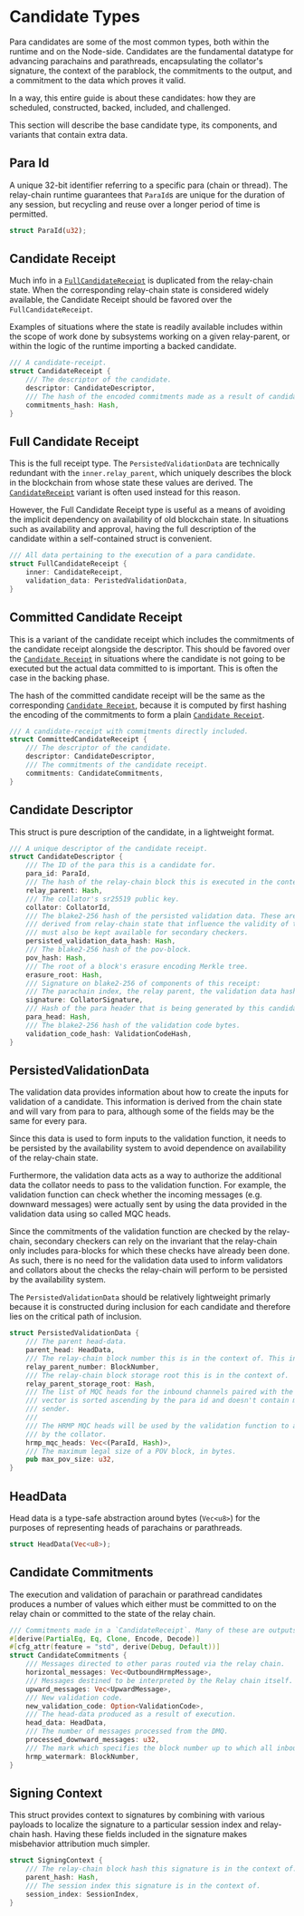 # Candidate Types

Para candidates are some of the most common types, both within the runtime and on the Node-side.
Candidates are the fundamental datatype for advancing parachains and parathreads, encapsulating the collator's signature, the context of the parablock, the commitments to the output, and a commitment to the data which proves it valid.

In a way, this entire guide is about these candidates: how they are scheduled, constructed, backed, included, and challenged.

This section will describe the base candidate type, its components, and variants that contain extra data.

## Para Id

A unique 32-bit identifier referring to a specific para (chain or thread). The relay-chain runtime guarantees that `ParaId`s are unique for the duration of any session, but recycling and reuse over a longer period of time is permitted.

```rust
struct ParaId(u32);
```

## Candidate Receipt

Much info in a [`FullCandidateReceipt`](#full-candidate-receipt) is duplicated from the relay-chain state. When the corresponding relay-chain state is considered widely available, the Candidate Receipt should be favored over the `FullCandidateReceipt`.

Examples of situations where the state is readily available includes within the scope of work done by subsystems working on a given relay-parent, or within the logic of the runtime importing a backed candidate.

```rust
/// A candidate-receipt.
struct CandidateReceipt {
	/// The descriptor of the candidate.
	descriptor: CandidateDescriptor,
	/// The hash of the encoded commitments made as a result of candidate execution.
	commitments_hash: Hash,
}
```

## Full Candidate Receipt

This is the full receipt type. The `PersistedValidationData` are technically redundant with the `inner.relay_parent`, which uniquely describes the block in the blockchain from whose state these values are derived. The [`CandidateReceipt`](#candidate-receipt) variant is often used instead for this reason.

However, the Full Candidate Receipt type is useful as a means of avoiding the implicit dependency on availability of old blockchain state. In situations such as availability and approval, having the full description of the candidate within a self-contained struct is convenient.

```rust
/// All data pertaining to the execution of a para candidate.
struct FullCandidateReceipt {
	inner: CandidateReceipt,
	validation_data: PeristedValidationData,
}
```

## Committed Candidate Receipt

This is a variant of the candidate receipt which includes the commitments of the candidate receipt alongside the descriptor. This should be favored over the [`Candidate Receipt`](#candidate-receipt) in situations where the candidate is not going to be executed but the actual data committed to is important. This is often the case in the backing phase.

The hash of the committed candidate receipt will be the same as the corresponding [`Candidate Receipt`](#candidate-receipt), because it is computed by first hashing the encoding of the commitments to form a plain [`Candidate Receipt`](#candidate-receipt).

```rust
/// A candidate-receipt with commitments directly included.
struct CommittedCandidateReceipt {
	/// The descriptor of the candidate.
	descriptor: CandidateDescriptor,
	/// The commitments of the candidate receipt.
	commitments: CandidateCommitments,
}
```

## Candidate Descriptor

This struct is pure description of the candidate, in a lightweight format.

```rust
/// A unique descriptor of the candidate receipt.
struct CandidateDescriptor {
	/// The ID of the para this is a candidate for.
	para_id: ParaId,
	/// The hash of the relay-chain block this is executed in the context of.
	relay_parent: Hash,
	/// The collator's sr25519 public key.
	collator: CollatorId,
	/// The blake2-256 hash of the persisted validation data. These are extra parameters
	/// derived from relay-chain state that influence the validity of the block which
	/// must also be kept available for secondary checkers.
	persisted_validation_data_hash: Hash,
	/// The blake2-256 hash of the pov-block.
	pov_hash: Hash,
	/// The root of a block's erasure encoding Merkle tree.
	erasure_root: Hash,
	/// Signature on blake2-256 of components of this receipt:
	/// The parachain index, the relay parent, the validation data hash, and the pov_hash.
	signature: CollatorSignature,
	/// Hash of the para header that is being generated by this candidate.
	para_head: Hash,
	/// The blake2-256 hash of the validation code bytes.
	validation_code_hash: ValidationCodeHash,
}
```

## PersistedValidationData

The validation data provides information about how to create the inputs for validation of a candidate. This information is derived from the chain state and will vary from para to para, although some of the fields may be the same for every para.

Since this data is used to form inputs to the validation function, it needs to be persisted by the availability system to avoid dependence on availability of the relay-chain state.

Furthermore, the validation data acts as a way to authorize the additional data the collator needs to pass to the validation function. For example, the validation function can check whether the incoming messages (e.g. downward messages) were actually sent by using the data provided in the validation data using so called MQC heads.

Since the commitments of the validation function are checked by the relay-chain, secondary checkers can rely on the invariant that the relay-chain only includes para-blocks for which these checks have already been done. As such, there is no need for the validation data used to inform validators and collators about the checks the relay-chain will perform to be persisted by the availability system.

The `PersistedValidationData` should be relatively lightweight primarly because it is constructed during inclusion for each candidate and therefore lies on the critical path of inclusion.

```rust
struct PersistedValidationData {
	/// The parent head-data.
	parent_head: HeadData,
	/// The relay-chain block number this is in the context of. This informs the collator.
	relay_parent_number: BlockNumber,
	/// The relay-chain block storage root this is in the context of.
	relay_parent_storage_root: Hash,
	/// The list of MQC heads for the inbound channels paired with the sender para ids. This
	/// vector is sorted ascending by the para id and doesn't contain multiple entries with the same
	/// sender.
	///
	/// The HRMP MQC heads will be used by the validation function to authorize the input messages passed
	/// by the collator.
	hrmp_mqc_heads: Vec<(ParaId, Hash)>,
	/// The maximum legal size of a POV block, in bytes.
	pub max_pov_size: u32,
}
```

## HeadData

Head data is a type-safe abstraction around bytes (`Vec<u8>`) for the purposes of representing heads of parachains or parathreads.

```rust
struct HeadData(Vec<u8>);
```

## Candidate Commitments

The execution and validation of parachain or parathread candidates produces a number of values which either must be committed to on the relay chain or committed to the state of the relay chain.

```rust
/// Commitments made in a `CandidateReceipt`. Many of these are outputs of validation.
#[derive(PartialEq, Eq, Clone, Encode, Decode)]
#[cfg_attr(feature = "std", derive(Debug, Default))]
struct CandidateCommitments {
	/// Messages directed to other paras routed via the relay chain.
	horizontal_messages: Vec<OutboundHrmpMessage>,
	/// Messages destined to be interpreted by the Relay chain itself.
	upward_messages: Vec<UpwardMessage>,
	/// New validation code.
	new_validation_code: Option<ValidationCode>,
	/// The head-data produced as a result of execution.
	head_data: HeadData,
	/// The number of messages processed from the DMQ.
	processed_downward_messages: u32,
	/// The mark which specifies the block number up to which all inbound HRMP messages are processed.
	hrmp_watermark: BlockNumber,
}
```

## Signing Context

This struct provides context to signatures by combining with various payloads to localize the signature to a particular session index and relay-chain hash. Having these fields included in the signature makes misbehavior attribution much simpler.

```rust
struct SigningContext {
	/// The relay-chain block hash this signature is in the context of.
	parent_hash: Hash,
	/// The session index this signature is in the context of.
	session_index: SessionIndex,
}
```
